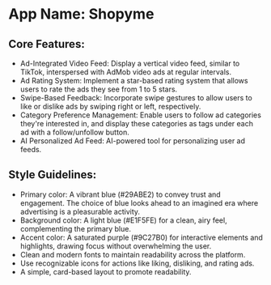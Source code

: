 # **App Name**: Shopyme

## Core Features:

- Ad-Integrated Video Feed: Display a vertical video feed, similar to TikTok, interspersed with AdMob video ads at regular intervals.
- Ad Rating System: Implement a star-based rating system that allows users to rate the ads they see from 1 to 5 stars.
- Swipe-Based Feedback: Incorporate swipe gestures to allow users to like or dislike ads by swiping right or left, respectively.
- Category Preference Management: Enable users to follow ad categories they're interested in, and display these categories as tags under each ad with a follow/unfollow button.
- AI Personalized Ad Feed: AI-powered tool for personalizing user ad feeds.

## Style Guidelines:

- Primary color: A vibrant blue (#29ABE2) to convey trust and engagement. The choice of blue looks ahead to an imagined era where advertising is a pleasurable activity.
- Background color: A light blue (#E1F5FE) for a clean, airy feel, complementing the primary blue.
- Accent color: A saturated purple (#9C27B0) for interactive elements and highlights, drawing focus without overwhelming the user.
- Clean and modern fonts to maintain readability across the platform.
- Use recognizable icons for actions like liking, disliking, and rating ads.
- A simple, card-based layout to promote readability.